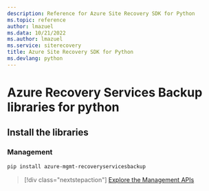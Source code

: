 ```yaml
---
description: Reference for Azure Site Recovery SDK for Python
ms.topic: reference
author: lmazuel
ms.data: 10/21/2022
ms.author: lmazuel
ms.service: siterecovery
title: Azure Site Recovery SDK for Python
ms.devlang: python
---
```

# Azure Recovery Services Backup libraries for python

## Install the libraries


### Management

```bash
pip install azure-mgmt-recoveryservicesbackup
```
> [!div class="nextstepaction"]
> [Explore the Management APIs](/python/api/overview/azure/recoveryservicesbackup/management)
